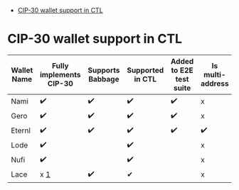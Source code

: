 <!-- START doctoc generated TOC please keep comment here to allow auto update -->
<!-- DON'T EDIT THIS SECTION, INSTEAD RE-RUN doctoc TO UPDATE -->

- [CIP-30 wallet support in CTL](#cip-30-wallet-support-in-ctl)

<!-- END doctoc generated TOC please keep comment here to allow auto update -->

# CIP-30 wallet support in CTL

| Wallet Name | Fully implements CIP-30 | Supports Babbage | Supported in CTL | Added to E2E test suite | Is multi-address |
|-------------|-------------------------|------------------|------------------|-------------------------|------------------|
| Nami        | ✔️                       | ✔️                | ✔️                | ✔️                       | x                |
| Gero        | ✔️                       | ✔️                | ✔️                | ✔️                       | x                |
| Eternl      | ✔️                       | ✔️                | ✔️                | ✔️                       | ✔️                |
| Lode        | ✔️                       | ️                 | ✔️                |                         | x                |
| Nufi        | ✔️                       | ️                 | ✔️                |                         | x                |
| Lace        | x [1]()                       | ✔️                | ✔                |                         | x                |
